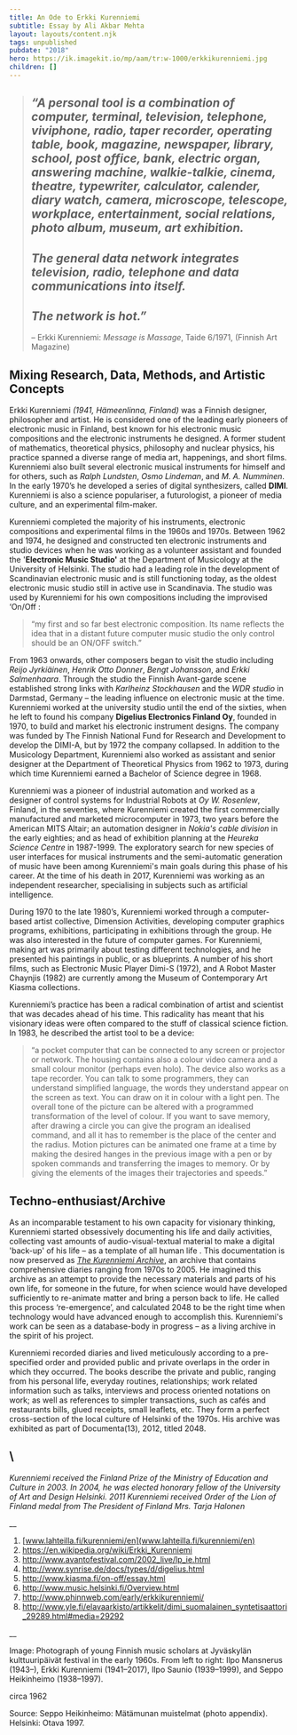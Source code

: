 ```yaml
---
title: An Ode to Erkki Kurenniemi
subtitle: Essay by Ali Akbar Mehta
layout: layouts/content.njk
tags: unpublished
pubdate: "2018"
hero: https://ik.imagekit.io/mp/aam/tr:w-1000/erkkikurenniemi.jpg
children: []
---
```

> ## *“A personal tool is a combination of computer, terminal, television, telephone, viviphone, radio, taper recorder, operating table, book, magazine, newspaper, library, school, post office, bank, electric organ, answering machine, walkie-talkie, cinema, theatre, typewriter, calculator, calender, diary watch, camera, microscope, telescope, workplace, entertainment, social relations, photo album, museum, art exhibition.*
>
> ## *The general data network integrates television, radio, telephone and data communications into itself.*
>
> ## *The network is hot.”*
>
> – Erkki Kurenniemi: *Message is Massage*, Taide 6/1971, (Finnish Art Magazine)

## **Mixing Research, Data, Methods, and Artistic Concepts**

Erkki Kurenniemi *(1941, Hämeenlinna, Finland)* was a Finnish designer, philosopher and artist. He is considered one of the leading early pioneers of electronic music in Finland, best known for his electronic music compositions and the electronic instruments he designed. A former student of mathematics, theoretical physics, philosophy and nuclear physics, his practice spanned a diverse range of media art, happenings, and short films. Kurenniemi also built several electronic musical instruments for himself and for others, such as *Ralph Lundsten*, *Osmo Lindeman*, and *M. A. Numminen*. In the early 1970’s he developed a series of digital synthesizers, called **DIMI**. Kurenniemi is also a science populariser, a futurologist, a pioneer of media culture, and an experimental film-maker.

Kurenniemi completed the majority of his instruments, electronic compositions and experimental films in the 1960s and 1970s. Between 1962 and 1974, he designed and constructed ten electronic instruments and studio devices when he was working as a volunteer assistant and founded the '**Electronic Music Studio'** at the Department of Musicology at the University of Helsinki. The studio had a leading role in the development of Scandinavian electronic music and is still functioning today, as the oldest electronic music studio still in active use in Scandinavia. The studio was used by Kurenniemi for his own compositions including the improvised ‘On/Off : 

> “my first and so far best electronic composition. Its name reflects the idea that in a distant future computer music studio the only control should be an ON/OFF switch.”

From 1963 onwards, other composers began to visit the studio including *Reijo Jyrkiäinen*, *Henrik Otto Donner*, *Bengt Johansson*, and *Erkki Salmenhaara*. Through the studio the Finnish Avant-garde scene established strong links with *Karlheinz Stockhausen* and the *WDR studio* in Darmstad, Germany – the leading influence on electronic music at the time. Kurenniemi worked at the university studio until the end of the sixties, when he left to found his company **Digelius Electronics Finland Oy**, founded in 1970, to build and market his electronic instrument designs. The company was funded by The Finnish National Fund for Research and Development to develop the DIMI-A, but by 1972 the company collapsed. In addition to the Musicology Department, Kurenniemi also worked as assistant and senior designer at the Department of Theoretical Physics from 1962 to 1973, during which time Kurenniemi earned a Bachelor of Science degree in 1968.

Kurenniemi was a pioneer of industrial automation and worked as a designer of control systems for Industrial Robots at *Oy W. Rosenlew*, Finland, in the seventies, where Kurenniemi created the first commercially manufactured and marketed microcomputer in 1973, two years before the American MITS Altair; an automation designer in *Nokia's cable division* in the early eighties; and as head of exhibition planning at the *Heureka Science Centre* in 1987-1999. The exploratory search for new species of user interfaces for musical instruments and the semi-automatic generation of music have been among Kurenniemi's main goals during this phase of his career. At the time of his death in 2017, Kurenniemi was working as an independent researcher, specialising in subjects such as artificial intelligence.

During 1970 to the late 1980’s, Kurenniemi worked through a computer-based artist collective, Dimension Activities, developing computer graphics programs, exhibitions, participating in exhibitions through the group. He was also interested in the future of computer games. For Kurenniemi, making art was primarily about testing different technologies, and he presented his paintings in public, or as blueprints.  A number of his short films, such as Electronic Music Player Dimi-S (1972), and A Robot Master Chaynjis (1982) are currently among the Museum of Contemporary Art Kiasma collections.

Kurenniemi’s practice has been a radical combination of artist and scientist that was decades ahead of his time. This radicality has meant that his visionary ideas were often compared to the stuff of classical science fiction. In 1983, he described the artist tool to be a device:

> “a pocket computer that can be connected to any screen or projector or network. The housing contains also a colour video camera and a small colour monitor (perhaps even holo). The device also works as a tape recorder. You can talk to some programmers, they can understand simplified language, the words they understand appear on the screen as text. You can draw on it in colour with a light pen. The overall tone of the picture can be altered with a programmed transformation of the level of colour. If you want to save memory, after drawing a circle you can give the program an idealised command, and all it has to remember is the place of the center and the radius. Motion pictures can be animated one frame at a time by making the desired hanges in the previous image with a pen or by spoken commands and transferring the images to memory. Or by giving the elements of the images their trajectories and speeds.” 

## **Techno-enthusiast/Archive**

As an incomparable testament to his own capacity for visionary thinking, Kurenniemi started obsessively documenting his life and daily activities, collecting vast amounts of audio-visual-textual material to make a digital 'back-up' of his life – as a template of all human life . This documentation is now preserved as *[The Kurenniemi Archive](http://constantvzw.org/site/Online-Archive-Erkki-Kurenniemi-In.html)*, an archive that contains comprehensive diaries ranging from 1970s to 2005. He imagined this archive as an attempt to provide the necessary materials and parts of his own life, for someone in the future, for when science would have developed sufficiently to re-animate matter and bring a person back to life. He called this process ‘re-emergence’, and calculated 2048 to be the right time when technology would have advanced enough to accomplish this. Kurenniemi's work can be seen as a database-body in progress – as a living archive in the spirit of his project.

Kurenniemi recorded diaries and lived meticulously according to a pre-specified order and provided public and private overlaps in the order in which they occurred. The books describe the private and public, ranging from his personal life, everyday routines, relationships; work related information such as talks, interviews and process oriented notations on work; as well as references to simpler transactions, such as cafés and restaurants bills, glued receipts, small leaflets, etc. They form a perfect cross-section of the local culture of Helsinki of the 1970s. His archive was exhibited as part of Documenta(13), 2012, titled 2048.

## \

*Kurenniemi received the Finland Prize of the Ministry of Education and Culture in 2003. In 2004, he was elected honorary fellow of the University of Art and Design Helsinki. 2011 Kurenniemi received Order of the Lion of Finland medal from The President of Finland Mrs. Tarja Halonen*

__



1. [www.lahteilla.fi/kurenniemi/en](www.lahteilla.fi/kurenniemi/en)
2. <https://en.wikipedia.org/wiki/Erkki_Kurenniemi>
3. <http://www.avantofestival.com/2002_live/lp_ie.html>
4. <http://www.synrise.de/docs/types/d/digelius.html>
5. <http://www.kiasma.fi/on-off/essay.html>
6. <http://www.music.helsinki.fi/Overview.html>
7. <http://www.phinnweb.com/early/erkkikurenniemi/>
8. <http://www.yle.fi/elavaarkisto/artikkelit/dimi_suomalainen_syntetisaattori_29289.html#media=29292>



__

Image: Photograph of young Finnish music scholars at Jyväskylän kulttuuripäivät festival in the early 1960s. From left to right: Ilpo Mansnerus (1943–), Erkki Kurenniemi (1941–2017), Ilpo Saunio (1939–1999), and Seppo Heikinheimo (1938–1997).

circa 1962

Source: Seppo Heikinheimo: Mätämunan muistelmat (photo appendix). Helsinki: Otava 1997.
